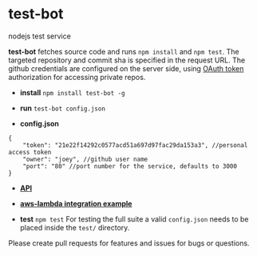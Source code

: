 # test-bot  
nodejs test service

**test-bot** fetches source code and runs `npm install` and `npm test`. The targeted repository and commit sha is specified in the request URL. The github credentials are configured on the server side, using [OAuth token](https://help.github.com/articles/git-automation-with-oauth-tokens/) authorization for accessing private repos. 

* **install** `npm install test-bot -g`  

* **run** `test-bot config.json`  

* **config.json**  
```
{
	"token": "21e22f14292c0577acd51a697d97fac29da153a3", //personal access token
	"owner": "joey", //github user name
	"port": "80" //port number for the service, defaults to 3000
}
```

* **[API](./docs/API.md)**

* **[aws-lambda integration example](https://gist.github.com/mucbuc/3fabfb103ef96cbf468d06e0b2e227b1)**

* **test** `npm test` For testing the full suite a valid `config.json` needs to be placed inside the `test/` directory.

Please create pull requests for features and issues for bugs or questions. 
